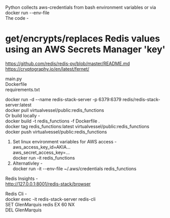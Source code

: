 
Python collects aws-credentials from bash environment variables or via docker run --env-file <br/>
The code -
# get/encrypts/replaces Redis values using an AWS Secrets Manager 'key' <br/>
https://github.com/redis/redis-py/blob/master/README.md <br/>
https://cryptography.io/en/latest/fernet/ <br/>

main.py <br/>
Dockerfile <br/>
requirements.txt <br/>

docker run -d --name redis-stack-server -p 6379:6379 redis/redis-stack-server:latest <br/>
docker pull virtualvessel/public:redis_functions <br/>
Or build locally - <br/>
docker build -t redis_functions  -f Dockerfile . <br/>
docker tag redis_functions:latest virtualvessel/public:redis_functions <br/>
docker push virtualvessel/public:redis_functions <br/>
1. Set linux environment variables for AWS access - <br/>
aws_access_key_id=AKIA... <br/>
aws_secret_access_key=... <br/>
docker run -it redis_functions <br/>
2. Alternativley - <br/>
docker run -it --env-file ~/.aws/credentials redis_functions <br/>

Redis Insights - <br/>
http://127.0.0.1:8001/redis-stack/browser <br/>

Redis Cli - <br/>
docker exec -it redis-stack-server redis-cli <br/>
SET GlenMarquis redis EX 60 NX <br/>
DEL GlenMarquis <br/>
